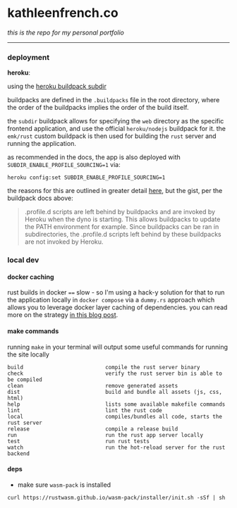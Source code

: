 # kathleenfrench.co

_this is the repo for my personal portfolio_

----

### deployment

**heroku**:

using the [heroku buildpack subdir](https://elements.heroku.com/buildpacks/sectorlabs/heroku-buildpack-subdir)

buildpacks are defined in the `.buildpacks` file in the root directory, where the order of the buildpacks implies the order of the build itself.

the `subdir` buildpack allows for specifying the `web` directory as the specific frontend application, and use the official `heroku/nodejs` buildpack for it. the `emk/rust` custom buildpack is then used for building the `rust` server and running the application.

as recommended in the docs, the app is also deployed with `SUBDIR_ENABLE_PROFILE_SOURCING=1` via:

```
heroku config:set SUBDIR_ENABLE_PROFILE_SOURCING=1
```

the reasons for this are outlined in greater detail [here](https://devcenter.heroku.com/articles/buildpack-api#profile-d-scripts), but the gist, per the buildpack docs above:

> .profile.d scripts are left behind by buildpacks and are invoked by Heroku when the dyno is starting. This allows buildpacks to update the PATH environment for example. Since buildpacks can be ran in subdirectories, the .profile.d scripts left behind by these buildpacks are not invoked by Heroku.

### local dev

#### docker caching

rust builds in docker `==` slow - so I'm using a hack-y solution for that to run the application locally in `docker compose` via a `dummy.rs` approach which allows you to leverage docker layer caching of dependencies. you can read more on the strategy [in this blog post](https://blog.mgattozzi.dev/caching-rust-docker-builds/).

#### make commands

running `make` in your terminal will output some useful commands for running the site locally

```
build                          compile the rust server binary
check                          verify the rust server bin is able to be compiled
clean                          remove generated assets
dist                           build and bundle all assets (js, css, html)
help                           lists some available makefile commands
lint                           lint the rust code
local                          compiles/bundles all code, starts the rust server
release                        compile a release build
run                            run the rust app server locally
test                           run rust tests
watch                          run the hot-reload server for the rust backend
```

#### deps

- make sure `wasm-pack` is installed

```
curl https://rustwasm.github.io/wasm-pack/installer/init.sh -sSf | sh
```